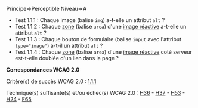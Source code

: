 Principe=>Perceptible
Niveau=>A

+  Test 1.1.1 : Chaque image (balise `img`) a-t-elle un attribut `alt` ?
+  Test 1.1.2 : Chaque [zone](#zone-dune-image-ractive) (balise `area`) d'une [image réactive](#image-ractive) a-t-elle un attribut `alt` ?
+  Test 1.1.3 : Chaque bouton de formulaire (balise `input` avec l'attribut `type="image"`) a-t-il un attribut `alt` ?
+  Test 1.1.4 : Chaque [zone](#zone-dune-image-ractive) (balise `area`) d'une [image réactive](#image-ractive) coté serveur est-t-elle doublée d'un lien dans la page ?

**Correspondances WCAG 2.0**

Critère(s) de succès WCAG 2.0 : [1.1.1](http://www.w3.org/Translations/WCAG20-fr/#text-equiv-all)

Technique(s) suffisante(s) et/ou échec(s) WCAG 2.0 : [H36](http://www.w3.org/TR/WCAG-TECHS/H36.html) - [H37](http://www.w3.org/TR/WCAG-TECHS/H37.html) - [H53](http://www.w3.org/TR/WCAG-TECHS/H53.html) - [H24](http://www.w3.org/TR/WCAG-TECHS/H24.html) - [F65](http://www.w3.org/TR/WCAG-TECHS/H65.html)

